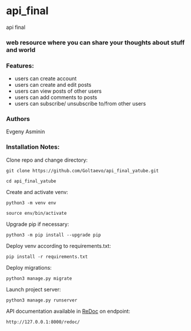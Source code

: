 # api_final
api final

### web resource where you can share your thoughts about stuff and world

### Features:

- users can create account
- users can create and edit posts
- users can view posts of other users
- users can add comments to posts
- users can subscribe/ unsubscribe to/from other users


### Authors

Evgeny Asminin

### Installation Notes:

Clone repo and change directory:

```
git clone https://github.com/Goltaevo/api_final_yatube.git
```

```
cd api_final_yatube
```

Create and activate venv:

```
python3 -m venv env
```

```
source env/bin/activate
```

Upgrade pip if necessary:

```
python3 -m pip install --upgrade pip
```

Deploy venv according to requirements.txt:

```
pip install -r requirements.txt
```

Deploy migrations:

```
python3 manage.py migrate
```

Launch project server:

```
python3 manage.py runserver
```

API documentation available in [ReDoc](https://redocly.github.io/redoc/#operation/addPet) on endpoint:

```
http://127.0.0.1:8000/redoc/
```

